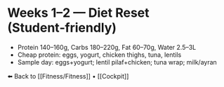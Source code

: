 # Weeks 1–2 — Diet Reset (Student‑friendly)

- Protein 140–160g, Carbs 180–220g, Fat 60–70g, Water 2.5–3L
- Cheap protein: eggs, yogurt, chicken thighs, tuna, lentils
- Sample day: eggs+yogurt; lentil pilaf+chicken; tuna wrap; milk/ayran

⬅️ Back to [[Fitness/Fitness]] • [[Cockpit]]
